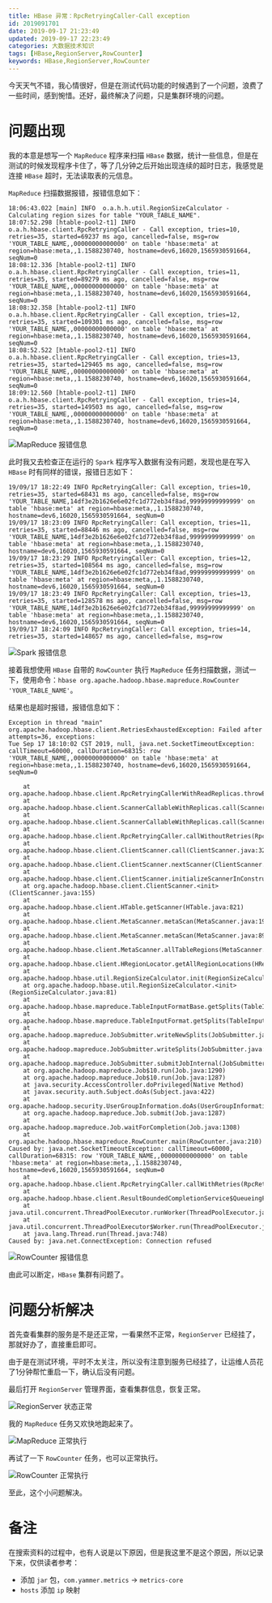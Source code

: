 ```yaml
---
title: HBase 异常：RpcRetryingCaller-Call exception
id: 2019091701
date: 2019-09-17 21:23:49
updated: 2019-09-17 22:23:49
categories: 大数据技术知识
tags: [HBase,RegionServer,RowCounter]
keywords: HBase,RegionServer,RowCounter
---
```



今天天气不错，我心情很好，但是在测试代码功能的时候遇到了一个问题，浪费了一些时间，感到惋惜。还好，最终解决了问题，只是集群环境的问题。


<!-- more -->


# 问题出现


我的本意是想写一个 `MapReduce` 程序来扫描 `HBase` 数据，统计一些信息，但是在测试的时候发现程序卡住了，等了几分钟之后开始出现连续的超时日志，我感觉是连接 `HBase` 超时，无法读取表的元信息。

`MapReduce` 扫描数据报错，报错信息如下：

```
18:06:43.022 [main] INFO  o.a.h.h.util.RegionSizeCalculator - Calculating region sizes for table "YOUR_TABLE_NAME".
18:07:52.298 [htable-pool2-t1] INFO  o.a.h.hbase.client.RpcRetryingCaller - Call exception, tries=10, retries=35, started=69237 ms ago, cancelled=false, msg=row 'YOUR_TABLE_NAME,,00000000000000' on table 'hbase:meta' at region=hbase:meta,,1.1588230740, hostname=dev6,16020,1565930591664, seqNum=0
18:08:12.336 [htable-pool2-t1] INFO  o.a.h.hbase.client.RpcRetryingCaller - Call exception, tries=11, retries=35, started=89279 ms ago, cancelled=false, msg=row 'YOUR_TABLE_NAME,,00000000000000' on table 'hbase:meta' at region=hbase:meta,,1.1588230740, hostname=dev6,16020,1565930591664, seqNum=0
18:08:32.358 [htable-pool2-t1] INFO  o.a.h.hbase.client.RpcRetryingCaller - Call exception, tries=12, retries=35, started=109301 ms ago, cancelled=false, msg=row 'YOUR_TABLE_NAME,,00000000000000' on table 'hbase:meta' at region=hbase:meta,,1.1588230740, hostname=dev6,16020,1565930591664, seqNum=0
18:08:52.522 [htable-pool2-t1] INFO  o.a.h.hbase.client.RpcRetryingCaller - Call exception, tries=13, retries=35, started=129465 ms ago, cancelled=false, msg=row 'YOUR_TABLE_NAME,,00000000000000' on table 'hbase:meta' at region=hbase:meta,,1.1588230740, hostname=dev6,16020,1565930591664, seqNum=0
18:09:12.560 [htable-pool2-t1] INFO  o.a.h.hbase.client.RpcRetryingCaller - Call exception, tries=14, retries=35, started=149503 ms ago, cancelled=false, msg=row 'YOUR_TABLE_NAME,,00000000000000' on table 'hbase:meta' at region=hbase:meta,,1.1588230740, hostname=dev6,16020,1565930591664, seqNum=0
```

![MapReduce 报错信息](https://raw.githubusercontent.com/iplaypi/img-playpi/master/img/2019/20190917203629.png "MapReduce 报错信息")

此时我又去检查正在运行的 `Spark` 程序写入数据有没有问题，发现也是在写入 `HBase` 时有同样的错误，报错日志如下：

```
19/09/17 18:22:49 INFO RpcRetryingCaller: Call exception, tries=10, retries=35, started=68431 ms ago, cancelled=false, msg=row 'YOUR_TABLE_NAME,14df3e2b1626e6e02fc1d772eb34f8ad,99999999999999' on table 'hbase:meta' at region=hbase:meta,,1.1588230740, hostname=dev6,16020,1565930591664, seqNum=0
19/09/17 18:23:09 INFO RpcRetryingCaller: Call exception, tries=11, retries=35, started=88446 ms ago, cancelled=false, msg=row 'YOUR_TABLE_NAME,14df3e2b1626e6e02fc1d772eb34f8ad,99999999999999' on table 'hbase:meta' at region=hbase:meta,,1.1588230740, hostname=dev6,16020,1565930591664, seqNum=0
19/09/17 18:23:29 INFO RpcRetryingCaller: Call exception, tries=12, retries=35, started=108564 ms ago, cancelled=false, msg=row 'YOUR_TABLE_NAME,14df3e2b1626e6e02fc1d772eb34f8ad,99999999999999' on table 'hbase:meta' at region=hbase:meta,,1.1588230740, hostname=dev6,16020,1565930591664, seqNum=0
19/09/17 18:23:49 INFO RpcRetryingCaller: Call exception, tries=13, retries=35, started=128578 ms ago, cancelled=false, msg=row 'YOUR_TABLE_NAME,14df3e2b1626e6e02fc1d772eb34f8ad,99999999999999' on table 'hbase:meta' at region=hbase:meta,,1.1588230740, hostname=dev6,16020,1565930591664, seqNum=0
19/09/17 18:24:09 INFO RpcRetryingCaller: Call exception, tries=14, retries=35, started=148657 ms ago, cancelled=false, msg=row
```

![Spark 报错信息](https://raw.githubusercontent.com/iplaypi/img-playpi/master/img/2019/20190917203619.png "Spark 报错信息")

接着我想使用 `HBase` 自带的 `RowCounter` 执行 `MapReduce` 任务扫描数据，测试一下，使用命令：`hbase org.apache.hadoop.hbase.mapreduce.RowCounter 'YOUR_TABLE_NAME'`。

结果也是超时报错，报错信息如下：

```
Exception in thread "main" org.apache.hadoop.hbase.client.RetriesExhaustedException: Failed after attempts=36, exceptions:
Tue Sep 17 18:10:02 CST 2019, null, java.net.SocketTimeoutException: callTimeout=60000, callDuration=68315: row 'YOUR_TABLE_NAME,,00000000000000' on table 'hbase:meta' at region=hbase:meta,,1.1588230740, hostname=dev6,16020,1565930591664, seqNum=0

	at org.apache.hadoop.hbase.client.RpcRetryingCallerWithReadReplicas.throwEnrichedException(RpcRetryingCallerWithReadReplicas.java:271)
	at org.apache.hadoop.hbase.client.ScannerCallableWithReplicas.call(ScannerCallableWithReplicas.java:203)
	at org.apache.hadoop.hbase.client.ScannerCallableWithReplicas.call(ScannerCallableWithReplicas.java:60)
	at org.apache.hadoop.hbase.client.RpcRetryingCaller.callWithoutRetries(RpcRetryingCaller.java:200)
	at org.apache.hadoop.hbase.client.ClientScanner.call(ClientScanner.java:320)
	at org.apache.hadoop.hbase.client.ClientScanner.nextScanner(ClientScanner.java:295)
	at org.apache.hadoop.hbase.client.ClientScanner.initializeScannerInConstruction(ClientScanner.java:160)
	at org.apache.hadoop.hbase.client.ClientScanner.<init>(ClientScanner.java:155)
	at org.apache.hadoop.hbase.client.HTable.getScanner(HTable.java:821)
	at org.apache.hadoop.hbase.client.MetaScanner.metaScan(MetaScanner.java:193)
	at org.apache.hadoop.hbase.client.MetaScanner.metaScan(MetaScanner.java:89)
	at org.apache.hadoop.hbase.client.MetaScanner.allTableRegions(MetaScanner.java:324)
	at org.apache.hadoop.hbase.client.HRegionLocator.getAllRegionLocations(HRegionLocator.java:88)
	at org.apache.hadoop.hbase.util.RegionSizeCalculator.init(RegionSizeCalculator.java:94)
	at org.apache.hadoop.hbase.util.RegionSizeCalculator.<init>(RegionSizeCalculator.java:81)
	at org.apache.hadoop.hbase.mapreduce.TableInputFormatBase.getSplits(TableInputFormatBase.java:256)
	at org.apache.hadoop.hbase.mapreduce.TableInputFormat.getSplits(TableInputFormat.java:237)
	at org.apache.hadoop.mapreduce.JobSubmitter.writeNewSplits(JobSubmitter.java:301)
	at org.apache.hadoop.mapreduce.JobSubmitter.writeSplits(JobSubmitter.java:318)
	at org.apache.hadoop.mapreduce.JobSubmitter.submitJobInternal(JobSubmitter.java:196)
	at org.apache.hadoop.mapreduce.Job$10.run(Job.java:1290)
	at org.apache.hadoop.mapreduce.Job$10.run(Job.java:1287)
	at java.security.AccessController.doPrivileged(Native Method)
	at javax.security.auth.Subject.doAs(Subject.java:422)
	at org.apache.hadoop.security.UserGroupInformation.doAs(UserGroupInformation.java:1709)
	at org.apache.hadoop.mapreduce.Job.submit(Job.java:1287)
	at org.apache.hadoop.mapreduce.Job.waitForCompletion(Job.java:1308)
	at org.apache.hadoop.hbase.mapreduce.RowCounter.main(RowCounter.java:210)
Caused by: java.net.SocketTimeoutException: callTimeout=60000, callDuration=68315: row 'YOUR_TABLE_NAME,,00000000000000' on table 'hbase:meta' at region=hbase:meta,,1.1588230740, hostname=dev6,16020,1565930591664, seqNum=0
	at org.apache.hadoop.hbase.client.RpcRetryingCaller.callWithRetries(RpcRetryingCaller.java:159)
	at org.apache.hadoop.hbase.client.ResultBoundedCompletionService$QueueingFuture.run(ResultBoundedCompletionService.java:65)
	at java.util.concurrent.ThreadPoolExecutor.runWorker(ThreadPoolExecutor.java:1149)
	at java.util.concurrent.ThreadPoolExecutor$Worker.run(ThreadPoolExecutor.java:624)
	at java.lang.Thread.run(Thread.java:748)
Caused by: java.net.ConnectException: Connection refused
```

![RowCounter 报错信息](https://raw.githubusercontent.com/iplaypi/img-playpi/master/img/2019/20190917203602.png "RowCounter 报错信息")

由此可以断定，`HBase` 集群有问题了。


# 问题分析解决


首先查看集群的服务是不是还正常，一看果然不正常，`RegionServer` 已经挂了，那就好办了，直接重启即可。

由于是在测试环境，平时不太关注，所以没有注意到服务已经挂了，让运维人员花了1分钟帮忙重启一下，确认后没有问题。

最后打开 `RegionServer` 管理界面，查看集群信息，恢复正常。

![RegionServer 状态正常](https://raw.githubusercontent.com/iplaypi/img-playpi/master/img/2019/20190917203513.png "RegionServer 状态正常")

我的 `MapReduce` 任务又欢快地跑起来了。

![MapReduce 正常执行](https://raw.githubusercontent.com/iplaypi/img-playpi/master/img/2019/20190917203533.png "MapReduce 正常执行")

再试了一下 `RowCounter` 任务，也可以正常执行。

![RowCounter 正常执行](https://raw.githubusercontent.com/iplaypi/img-playpi/master/img/2019/20190917203542.png "RowCounter 正常执行")

至此，这个小问题解决。


# 备注


在搜索资料的过程中，也有人说是以下原因，但是我这里不是这个原因，所以记录下来，仅供读者参考：

- 添加 `jar` 包，`com.yammer.metrics` -> `metrics-core`
- `hosts` 添加 `ip` 映射

